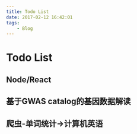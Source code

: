 ```yaml
---
title: Todo List
date: 2017-02-12 16:42:01
tags: 
	- Blog
---
```


Todo List
===

## Node/React

## 基于GWAS catalog的基因数据解读

## 爬虫-单词统计->计算机英语

